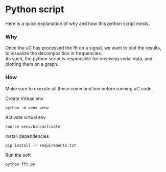 # Python script

Here is a quick explanation of why and how this python script exists.

### Why

Once the uC has processed the fft on a signal, we want to plot the results, to visualize the decomposition in frequencies. <br>
As such, the python script is responsible for receiving serial data, and plotting them on a graph. <br>

### How

Make sure to exexute all these command line before running uC code.

Create Virtual env<br>
```
python -m venv venv
```

Activate virtual env<br>
```
source venv/bin/activate
```

Install dependencies<br>
```
pip install -r requirements.txt
```

Run the soft<br>
```
python fft.py
```